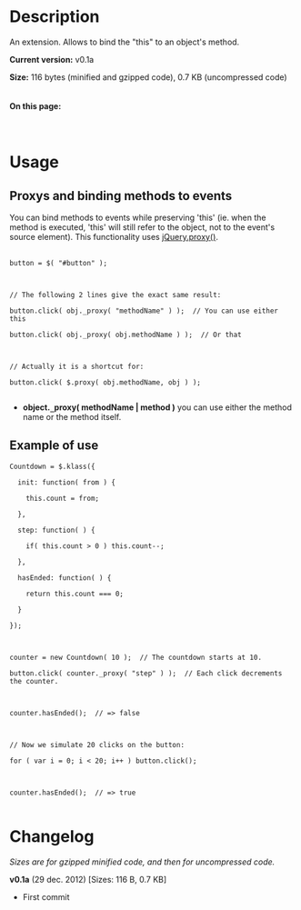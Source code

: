 # Description #

An extension. Allows to bind the "this" to an object's method.<br>

<b>Current version:</b> v0.1a<br>

<b>Size:</b> 116 bytes (minified and gzipped code), 0.7 KB (uncompressed code)<br>
<br>
<br>
<b>On this page:</b>
<br>
<br>
<br>
<h1>Usage</h1>

<h2>Proxys and binding methods to events</h2>

You can bind methods to events while preserving 'this' (ie. when the method is executed, 'this' will still refer to the object, not to the event's source element). This functionality uses <a href='http://api.jquery.com/jQuery.proxy/'>jQuery.proxy()</a>.<br>
<br>
<pre><code>button = $( "#button" );<br>
<br>
// The following 2 lines give the exact same result:<br>
button.click( obj._proxy( "methodName" ) );  // You can use either this<br>
button.click( obj._proxy( obj.methodName ) );  // Or that<br>
<br>
// Actually it is a shortcut for:<br>
button.click( $.proxy( obj.methodName, obj ) );<br>
</code></pre>

<ul><li><b>object.<code>_</code>proxy( methodName | method )</b> you can use either the method name or the method itself.</li></ul>

<h2>Example of use</h2>

<pre><code>Countdown = $.klass({<br>
  init: function( from ) {<br>
    this.count = from;<br>
  },<br>
  step: function( ) {<br>
    if( this.count &gt; 0 ) this.count--;<br>
  },<br>
  hasEnded: function( ) {<br>
    return this.count === 0;<br>
  }<br>
});<br>
<br>
counter = new Countdown( 10 );  // The countdown starts at 10.<br>
button.click( counter._proxy( "step" ) );  // Each click decrements the counter.<br>
<br>
counter.hasEnded();  // =&gt; false<br>
<br>
// Now we simulate 20 clicks on the button:<br>
for ( var i = 0; i &lt; 20; i++ ) button.click();<br>
<br>
counter.hasEnded();  // =&gt; true<br>
</code></pre>


<h1>Changelog</h1>

<i>Sizes are for gzipped minified code, and then for uncompressed code.</i>

<b>v0.1a</b> (29 dec. 2012) [Sizes: 116 B, 0.7 KB]<br>
<ul><li>First commit